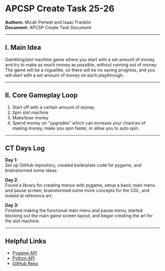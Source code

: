 # APCSP Create Task 25-26

**Authors:** Micah Perteet and Isaac Franklin  
**Document:** APCSP Create Task Document

---

## I. Main Idea
Gambling/slot machine game where you start with a set amount of money and try to make as much money as possible, without running out of money.  
The game will be a roguelike, so there will be no saving progress, and you will start with a set amount of money on each playthrough.

---

## II. Core Gameplay Loop
1. Start off with a certain amount of money  
2. Spin slot machine  
3. Make/lose money  
4. Spend money on “upgrades” which can increase your chances of making money, make you spin faster, or allow you to auto spin.  

---

## CT Days Log

**Day 1:**  
Set up GitHub repository, created boilerplate code for pygame, and brainstormed some ideas.  

**Day 2:**  
Found a library for creating menus with pygame, setup a basic main menu and pause screen, brainstormed some more concepts for the CGL, and looked at reference art.  

**Day 3:**  
Finished making the functional main menu and pause menu, started blocking out the main game screen layout, and began creating the art for the slot machine.

---

## Helpful Links
- [Pygame API](https://www.pygame.org/docs/)  
- [Python API](https://docs.python.org/3/)  
- [GitHub Repo](https://github.com/MicahWPerteet/APCreateTask)